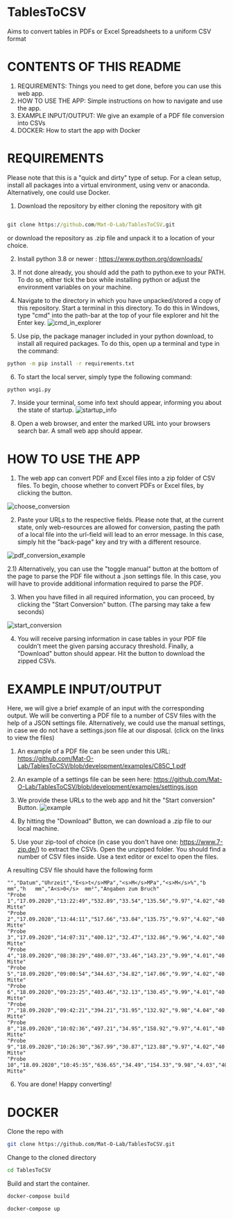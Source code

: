 # TablesToCSV
Aims to convert tables in PDFs or Excel Spreadsheets to a uniform CSV format

# CONTENTS OF THIS README
1) REQUIREMENTS: Things you need to get done, before you can use this web app.
2) HOW TO USE THE APP: Simple instructions on how to navigate and use the app.
3) EXAMPLE INPUT/OUTPUT: We give an example of a PDF file conversion into CSVs
4) DOCKER: How to start the app with Docker


# REQUIREMENTS 

Please note that this is a "quick and dirty" type of setup. For a clean setup, install all packages
into a virtual environment, using venv or anaconda. Alternatively, one could use Docker. 
<br>

1) Download the repository by either cloning the repository with git

```cmd

git clone https://github.com/Mat-O-Lab/TablesToCSV.git
```

or download the repository as .zip file and unpack it to a location of your choice.


2) Install python 3.8 or newer : https://www.python.org/downloads/

3) If not done already, you should add the path to python.exe to your PATH.
   To do so, either tick the box while installing python or adjust the environment variables on your machine.
   
4) Navigate to the directory in which you have unpacked/stored a copy of this repository. Start a terminal in this directory.
To do this in Windows, type "cmd" into the path-bar at the top of your file explorer and hit the Enter key.
![cmd_in_explorer](https://user-images.githubusercontent.com/72997461/149930925-0a5ff53d-a318-4224-9b78-b14a5b7b90a3.png)

5) Use pip, the package manager included in your python download, to install all required packages. To
   do this, open up a terminal and type in the command:

```cmd
python -m pip install -r requirements.txt
```

6) To start the local server, simply type the following command:

```cmd
python wsgi.py
```
7) Inside your terminal, some info text should appear, informing you about the state of startup.
![startup_info](https://user-images.githubusercontent.com/72997461/149931849-f51123d1-2bbb-4f0d-944c-2868c11a3d4b.png)

8) Open a web browser, and enter the marked URL into your browsers search bar.
    A small web app should appear.
    
# HOW TO USE THE APP

1) The web app can convert PDF and Excel files into a zip folder of CSV files. To begin, choose whether to convert PDFs or Excel files, by clicking the button.

![choose_conversion](https://user-images.githubusercontent.com/72997461/155974816-b8325d29-dde1-4dfa-a25b-91fd4c7f973a.png)

2) Paste your URLs to the respective fields. Please note that, at the current state, only web-resources are allowed for conversion, pasting the path of a local file
into the url-field will lead to an error message. In this case, simply hit the "back-page" key and try with a different resource.

![pdf_conversion_example](https://user-images.githubusercontent.com/72997461/155974753-6aa44fe1-b4a1-4b63-b982-b1e83b88f3a1.png)

2.1) Alternatively, you can use the "toggle manual" button at the bottom of the page to parse the PDF file without a .json settings file. In this case, you will have to provide
additional information required to parse the PDF.

3) When you have filled in all required information, you can proceed, by clicking the "Start Conversion" button. (The parsing may take a few seconds)

![start_conversion](https://user-images.githubusercontent.com/72997461/155975760-d059d2ef-0fad-40e4-8cf5-2fc6b2871a7a.png)

4) You will receive parsing information in case tables in your PDF file couldn't meet the given parsing accuracy threshold. Finally, a "Download" button should
appear. Hit the button to download the zipped CSVs.

# EXAMPLE INPUT/OUTPUT

Here, we will give a brief example of an input with the corresponding output. We will be converting a PDF file
to a number of CSV files with the help of a JSON settings file. Alternatively, we could use the manual settings, in case
we do not have a settings.json file at our disposal. (click on the links to view the files)

1) An example of a PDF file can be seen under this URL:
https://github.com/Mat-O-Lab/TablesToCSV/blob/development/examples/C85C_1.pdf

2) An example of a settings file can be seen here:
https://github.com/Mat-O-Lab/TablesToCSV/blob/development/examples/settings.json

3) We provide these URLs to the web app and hit the "Start conversion" Button.
![example](https://user-images.githubusercontent.com/72997461/156362496-86da985b-8bd4-4ae1-97d6-052ac01ffe7d.png)

4) By hitting the "Download" Button, we can download a .zip file to our local machine.

5) Use your zip-tool of choice (in case you don't have one: https://www.7-zip.de/) to extract the CSVs. Open the unzipped folder.
You should find a number of CSV files inside. Use a text editor or excel to open the files.

A resulting CSV file should have the following form
```text
"","Datum","Uhrzeit","E<s>t</s>MPa","<s>M</s>MPa","<s>M</s>%","b  mm","h   mm","A<s>0</s>  mm²","Angaben zum Bruch"
"Probe 1","17.09.2020","13:22:49","532.89","33.54","135.56","9.97","4.02","40.05","Bruch Mitte"
"Probe 2","17.09.2020","13:44:11","517.66","33.04","135.75","9.97","4.02","40.08","Bruch Mitte"
"Probe 3","17.09.2020","14:07:31","400.12","32.47","132.86","9.96","4.02","40.05","Bruch Mitte"
"Probe 4","18.09.2020","08:38:29","480.07","33.46","143.23","9.99","4.01","40.08","Bruch Mitte"
"Probe 5","18.09.2020","09:00:54","344.63","34.82","147.06","9.99","4.02","40.18","Bruch Mitte"
"Probe 6","18.09.2020","09:23:25","403.46","32.13","130.45","9.99","4.01","40.08","Bruch Mitte"
"Probe 7","18.09.2020","09:42:21","394.21","31.95","132.92","9.98","4.04","40.35","Bruch Mitte"
"Probe 8","18.09.2020","10:02:36","497.21","34.95","158.92","9.97","4.01","40.00","Bruch Mitte"
"Probe 9","18.09.2020","10:26:30","367.99","30.87","123.88","9.97","4.02","40.08","Bruch Mitte"
"Probe 10","18.09.2020","10:45:35","636.65","34.49","154.33","9.98","4.03","40.20","Bruch Mitte"
```

6) You are done! Happy converting!

# DOCKER
Clone the repo with 
```bash
git clone https://github.com/Mat-O-Lab/TablesToCSV.git
```
Change to the cloned directory
```bash
cd TablesToCSV
```
Build and start the container.
```bash
docker-compose build
```
```bash
docker-compose up
```
